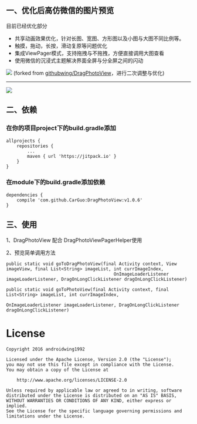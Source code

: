 ## 一、优化后高仿微信的图片预览


目前已经优化部分

* 共享动画效果优化，针对长图、宽图、方形图以及小图与大图不同比例等。
* 触摸，拖动，长按，滑动复原等问题优化
* 集成ViewPager模式，支持拖拽与不拖拽，方便直接调用大图查看
* 使用微信的沉浸式主题解决界面全屏与分全屏之间的闪动

[![](https://jitpack.io/v/CarGuo/DragPhotoView.svg)](https://jitpack.io/#CarGuo/DragPhotoView)
(forked from [githubwing/DragPhotoView](https://github.com/githubwing/DragPhotoView)，进行二次调整与优化)

------------------------------------------------------------------

![](https://github.com/githubwing/DragPhotoView/raw/master/img/img.gif)

## 二、依赖

### 在你的项目project下的build.gradle添加
```
allprojects {
	repositories {
		...
		maven { url 'https://jitpack.io' }
	}
}
```
### 在module下的build.gradle添加依赖

```
dependencies {
    compile 'com.github.CarGuo:DragPhotoView:v1.0.6'
}

```

## 三、使用

1、DragPhotoView 配合 DragPhotoViewPagerHelper使用


2、预览简单调用方法

```
public static void goToDragPhotoView(final Activity context, View imageView, final List<String> imageList, int currImageIndex,
                                         OnImageLoaderListener imageLoaderListener, DragOnLongClickListener dragOnLongClickListener)

public static void goToPhotoView(final Activity context, final List<String> imageList, int currImageIndex,
                                                    OnImageLoaderListener imageLoaderListener, DragOnLongClickListener dragOnLongClickListener)
```

# License

    Copyright 2016 androidwing1992

    Licensed under the Apache License, Version 2.0 (the "License");
    you may not use this file except in compliance with the License.
    You may obtain a copy of the License at
    
        http://www.apache.org/licenses/LICENSE-2.0
    
    Unless required by applicable law or agreed to in writing, software
    distributed under the License is distributed on an "AS IS" BASIS,
    WITHOUT WARRANTIES OR CONDITIONS OF ANY KIND, either express or implied.
    See the License for the specific language governing permissions and
    limitations under the License.
